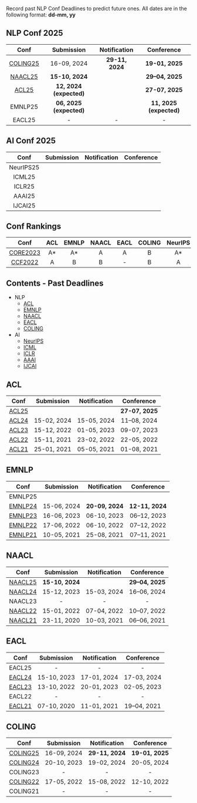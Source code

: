 Record past NLP Conf Deadlines to predict future ones.
All dates are in the following format: **dd-mm, yy**
## NLP Conf 2025
|  Conf  |Submission    |   Notification  |   Conference  |
| :---:  |    :----:     |     :---:       |     :---:     |
|[COLING25](https://coling2025.org/)| 16-09, 2024|**29-11, 2024**|**19-01, 2025**|
|[NAACL25](https://2025.naacl.org/)  |**15-10, 2024**|                 |**29–04, 2025**|
|[ACL25](https://2025.aclweb.org/)  |**12, 2024 (expected)**|                 |**27-07, 2025**|
| EMNLP25  |**06, 2025 (expected)**|          |**11, 2025 (expected)**|
| EACL25  |     -       |       -       |      -       |

## AI Conf 2025
|  Conf  | Submission    |   Notification  |   Conference  |
| :---:  |    :----:     |     :---:       |     :---:     |
|NeurIPS25|               |                 |               |
|ICML25   |               |                 |               |
|ICLR25   |               |                 |               |
|AAAI25   |               |                 |               |
|IJCAI25  |               |                 |               |

## Conf Rankings
|  Conf  |   ACL   |   EMNLP  |   NAACL  | EACL | COLING |NeurIPS|ICML|ICLR|AAAI|IJCAI|
| :---:  | :----:  |   :---:  |  :---:   | :---:|  :---: |:---: |:---: |:---: |:---: |:---: |
| [CORE2023](https://portal.core.edu.au/conf-ranks/) | A* | A* | A | A | B |A*|A*|A*|A*|A*|
| [CCF2022](https://www.ccf.org.cn/)                 | A  | B  | B | - | B |A |A |- |A |A |

## Contents - Past Deadlines
- NLP
  - [ACL ](#acl)
  - [EMNLP ](#emnlp)
  - [NAACL ](#naacl)
  - [EACL ](#eacl)
  - [COLING ](#coling)
- AI
  - [NeurIPS ](#neurips)
  - [ICML ](#icml)
  - [ICLR ](#iclr)
  - [AAAI ](#aaai)
  - [IJCAI ](#ijcai)


## ACL
|  Conf  | Submission    |   Notification  |   Conference  |
| :---:  |    :----:     |     :---:       |     :---:     |
|[ACL25](https://2025.aclweb.org/)  |               |                 |**27-07, 2025**|
|[ACL24](https://2024.aclweb.org/)|15-02, 2024|15-05, 2024|11–08, 2024|
|[ACL23](https://2023.aclweb.org/)|15-12, 2022|01-05, 2023|09-07, 2023|
|[ACL22](https://2022.aclweb.org/)|15-11, 2021|23-02, 2022|22-05, 2022|
|[ACL21](https://2021.aclweb.org/) |25-01, 2021|05-05, 2021|01-08, 2021|


## EMNLP
|  Conf  | Submission    |   Notification  |   Conference  |
| :---:  |    :----:     |     :---:       |     :---:     |
| EMNLP25 |               |                 |               |
|[EMNLP24](https://2024.emnlp.org/)|15-06, 2024|**20-09, 2024**|**12-11, 2024**|
|[EMNLP23](https://2023.emnlp.org/)|16-06, 2023|06-10, 2023|06–12, 2023|
|[EMNLP22](https://2022.emnlp.org/)|17-06, 2022|06-10, 2022|07–12, 2022|
|[EMNLP21](https://2021.emnlp.org/)|10-05, 2021|25-08, 2021|07–11, 2021|


## NAACL
|  Conf  | Submission    |   Notification  |   Conference  |
| :---:  |    :----:     |     :---:       |     :---:     |
|[NAACL25](https://2025.naacl.org/)  |**15-10, 2024**|                 |**29–04, 2025**|
|[NAACL24](https://2024.naacl.org/)  |15-12, 2023|15-03, 2024|16–06, 2024|
| NAACL23                            |       -       |        -        |       -       |
|[NAACL22](https://2022.naacl.org/)  |15-01, 2022|07-04, 2022|10–07, 2022|
|[NAACL21](https://2021.naacl.org/) |23-11, 2020|10-03, 2021|06–06, 2021|


## EACL
|  Conf  | Submission    |   Notification  |   Conference  |
| :---:  |    :----:     |     :---:       |     :---:     |
| EACL25 |      -        |       -         |       -       |
|[EACL24](https://2024.eacl.org/) |15-10, 2023|17-01, 2024|17-03, 2024|
|[EACL23](https://2023.eacl.org/) |13-10, 2022|20-01, 2023|02-05, 2023|
| EACL22                          |       -       |        -        |       -       |
|[EACL21](https://2021.eacl.org/) |07-10, 2020|11-01, 2021|19–04, 2021|


## COLING
|  Conf  | Submission    |   Notification  |   Conference  |
| :---:  |    :----:     |     :---:       |     :---:     |
|[COLING25](https://coling2025.org/)|16-09, 2024|**29-11, 2024**|**19-01, 2025**|
| [COLING24](https://lrec-coling-2024.org/) |20-10, 2023|19-02, 2024|20-05, 2024|
|  COLING23                           |       -       |        -        |       -       |
| [COLING22](https://coling2022.org/) |17-05, 2022|15-08, 2022|12-10, 2022|
| COLING21 |      -        |        -        |      -        |




<!--stackedit_data:
eyJoaXN0b3J5IjpbLTE4NDc5MjY4MDQsLTcyOTIyOTU3OCwxMT
EyNzQ4NTUzLC0zODkwODE2OTQsNDIzNTMwMjMwLDQyMzUzMDIz
MCwtMTcyMjY2OTc0NCwtMTYzMjM4ODc3NCwtNzAyNTU0NDg2LC
0xNTk2MzEyMzg1LDg1MDA2NTU5MiwtMjEyNzg2MjY0MiwtMjA3
MjU0NTI4NywtMTc3NDQ5MzI4NiwtMTU5NDE0MzIwNCwyMTI1OT
UwMzA4LC01NTMwNDY4ODIsLTEwNzAzOTI1MzAsMTk0MTgxMTA1
OCw3NTExMDIxNzFdfQ==
-->
<!--stackedit_data:
eyJoaXN0b3J5IjpbLTEwOTM3OTY4OTYsLTU1NTUxMjIwMSwtMT
I2NDkxODc2MiwxOTAxMTA0NzM4LC0xNzkyMzg4MDAzLDE0MDY2
MzU1MzYsMTM4Mzc1MDIsLTc0Nzk1OTk1MiwxNjc0NTIyMzE3LD
IxMTM1MTgzMDQsLTUzMjc5MTUxMSwtMTg3OTMzNjY1NSwtMjA2
MzQzNDE1NiwtMzE1NzU4NDUwLDE3NDg2NTI3MDIsLTc0MDgyND
YwNiwxNDAwNTY5MTYsLTU4MTk5ODY0MSw5MDQ1NDQ3ODMsLTEx
MzYxNzY3NDJdfQ==
-->